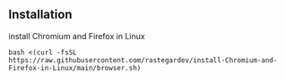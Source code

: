 ## Installation
install Chromium and Firefox in Linux

```
bash <(curl -fsSL https://raw.githubusercontent.com/rastegardev/install-Chromium-and-Firefox-in-Linux/main/browser.sh)
```

